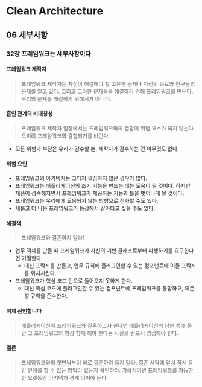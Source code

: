# Clean Architecture

## 06 세부사항

### 32장 프레임워크는 세부사항이다

#### 프레임워크 제작자

> 프레임워크 제작자는 자신이 해결해야 할 고유한 문제나 자신의 동료와 친구들의 문제를 알고 있다. 그리고 그러한 문제들을 해결하기 위해 프레임워크를 만든다. 우리의 문제를 해결하기 위해서가 아니다.

#### 혼인 관계의 비대칭성

> 프레임워크 제작자 입장에서는 프레임워크와의 결합이 위험 요소가 되지 않는다. 오히려 프레임워크와 결합되기를 바란다.

- 모든 위험과 부담은 우리가 감수할 뿐, 제작자가 감수하는 건 아무것도 없다.

#### 위험 요인

- 프레임워크의 아키텍처는 그다지 깔끔하지 않은 경우가 많다.
- 프레임워크는 애플리케이션의 초기 기능을 만드는 데는 도움이 될 것이다. 하지만 제품이 성숙해지면서 프레임워크가 제공하는 기능과 틀을 벗어나게 될 것이다.
- 프레임워크는 우리에게 도움되지 않는 방향으로 진화할 수도 있다.
- 새롭고 더 나은 프레임워크가 등장해서 갈아타고 싶을 수도 있다.

#### 해결책

> 프레임워크와 결혼하지 말라!

- 업무 객체를 만들 때 프레임워크가 자신의 기반 클래스로부터 파생하기를 요구한다면 거절한다.
  - 대신 프락시를 만들고, 업무 규칙에 플러그인할 수 있는 컴포넌트에 이들 프락시를 위치시킨다.
- 프레임워크가 핵심 코드 안으로 들어오지 못하게 한다.
  - 대신 핵심 코드에 플러그인할 수 있는 컴포넌트에 프레임워크를 통합하고, 의존성 규칙을 준수한다.

#### 이제 선언합니다

> 애플리케이션이 프레임워크와 결혼하고자 한다면 애플리케이션의 남은 생애 동안 그 프레임워크와 항상 함께 해야 한다는 사실을 반드시 명심해야 한다.

#### 결론

> 프레임워크와의 첫만남부터 바로 결혼하려 들지 말라. 결혼 서약에 앞서 잠시 동안 연애를 할 수 있는 방법이 있는지 확인하라. 가급적이면 프레임워크를 가능한 한 오랫동안 아키텍처 경계 너머에 둔다.
